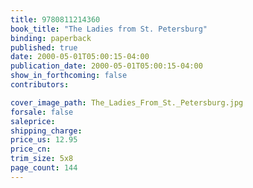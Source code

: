 ```yaml
---
title: 9780811214360
book_title: "The Ladies from St. Petersburg"
binding: paperback
published: true
date: 2000-05-01T05:00:15-04:00
publication_date: 2000-05-01T05:00:15-04:00
show_in_forthcoming: false
contributors:

cover_image_path: The_Ladies_From_St._Petersburg.jpg
forsale: false
saleprice:
shipping_charge:
price_us: 12.95
price_cn:
trim_size: 5x8
page_count: 144
---
```


